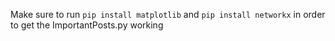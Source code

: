 Make sure to run ```pip install matplotlib``` and ```pip install networkx``` in order to get the ImportantPosts.py working